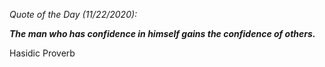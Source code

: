 *Quote of the Day (11/22/2020):*

_**The man who has confidence in himself gains the confidence of others.**_

Hasidic Proverb